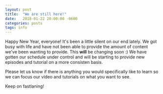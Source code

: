 ```yaml
---
layout: post
title:  "We are still here!"
date:   2018-01-22 20:00:00 -0600
categories: posts
tags: info
---
```


Happy New Year, everyone! It's been a little silent on our end lately. We got busy with life and have not been able to provide the amount of content we've been wanting to provide. This **will** be changing soon :) We have gotten our schedule under control and will be starting to provide new episodes and tutorial on a more consisten basis.

Please let us know if there is anything you would specifically like to learn so we can focus our video and tutorials on what you want to see.

Keep on fastlaning!